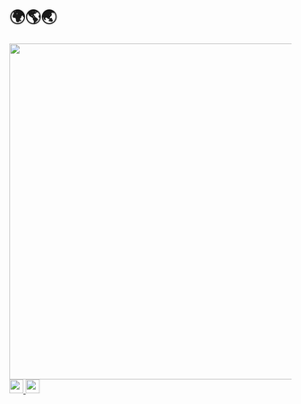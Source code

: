  <h1 align="left" >🌍🌎🌏</h1>
<img src="https://media.tenor.com/IvyuPtEfzhoAAAAM/matrix.gif " hight="600" width="600" >




<!---
collllinx/collllinx is a ✨ special ✨ repository because its `README.md` (this file) appears on your GitHub profile.
You can click the Preview link to take a look at your changes.
--->
<div id="badges" align="centerhttps://media.tenor.com/IvyuPtEfzhoAAAAM/matrix.gif ">
  <a href="https://www.linkedin.com/in/alister-collins-375236209">
    <img src="https://brand.linkedin.com/content/dam/me/business/en-us/amp/brand-site/v2/bg/LI-Bug.svg.original.svg" height="25" width="25" />
  </a>
  <a href="https://mobile.twitter.com/colllllinx">
    <img src="https://upload.wikimedia.org/wikipedia/commons/4/4f/Twitter-logo.svg" height="25" width="25" />
  </a>
 
